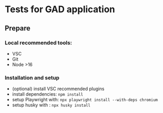 # Tests for GAD application

## Prepare

### Local recommended tools:

- VSC
- Git
- Node >16

### Installation and setup

- (optional) install VSC recommended plugins
- install dependencies: `npm install`
- setup Playwright with: `npx playwright install --with-deps chromium`
- setup husky with : `npx husky install`
